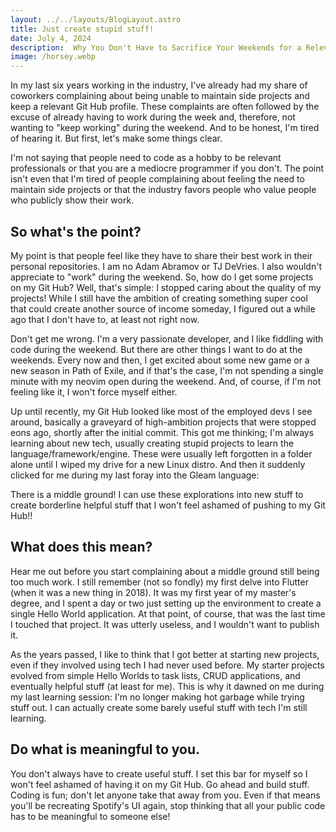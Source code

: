 ```yaml
---
layout: ../../layouts/BlogLayout.astro
title: Just create stupid stuff!
date: July 4, 2024
description:  Why You Don't Have to Sacrifice Your Weekends for a Relevant GitHub Profile. In this article, I discuss the pressure to maintain side projects and a strong GitHub profile while working full-time in the tech industry. I share my realization that it's okay not to always aim for perfection and how I found a middle ground that allows me to share my coding explorations without feeling overwhelmed. The article encourages developers to pursue meaningful projects while also enjoying their personal time away from coding.
image: /horsey.webp
---
```

In my last six years working in the industry, I've already had my share of coworkers complaining about being unable to maintain side projects and keep a relevant Git Hub profile. These complaints are often followed by the excuse of already having to work during the week and, therefore, not wanting to "keep working" during the weekend. And to be honest, I'm tired of hearing it. But first, let's make some things clear.

I'm not saying that people need to code as a hobby to be relevant professionals or that you are a mediocre programmer if you don't. The point isn't even that I'm tired of people complaining about feeling the need to maintain side projects or that the industry favors people who value people who publicly show their work.
## So what's the point?
My point is that people feel like they have to share their best work in their personal repositories. I am no Adam Abramov or TJ DeVries. I also wouldn't appreciate to "work" during the weekend. So, how do I get some projects on my Git Hub? Well, that's simple: I stopped caring about the quality of my projects! While I still have the ambition of creating something super cool that could create another source of income someday, I figured out a while ago that I don't have to, at least not right now.

Don't get me wrong. I'm a very passionate developer, and I like fiddling with code during the weekend. But there are other things I want to do at the weekends. Every now and then, I get excited about some new game or a new season in Path of Exile, and if that's the case, I'm not spending a single minute with my neovim open during the weekend. And, of course, if I'm not feeling like it, I won't force myself either.

Up until recently, my Git Hub looked like most of the employed devs I see around, basically a graveyard of high-ambition projects that were stopped eons ago, shortly after the initial commit. This got me thinking; I'm always learning about new tech, usually creating stupid projects to learn the language/framework/engine. These were usually left forgotten in a folder alone until I wiped my drive for a new Linux distro. And then it suddenly clicked for me during my last foray into the Gleam language:

There is a middle ground! I can use these explorations into new stuff to create borderline helpful stuff that I won't feel ashamed of pushing to my Git Hub!!
## What does this mean?
Hear me out before you start complaining about a middle ground still being too much work. I still remember (not so fondly) my first delve into Flutter (when it was a new thing in 2018). It was my first year of my master's degree, and I spent a day or two just setting up the environment to create a single Hello World application. At that point, of course, that was the last time I touched that project. It was utterly useless, and I wouldn't want to publish it.

As the years passed, I like to think that I got better at starting new projects, even if they involved using tech I had never used before. My starter projects evolved from simple Hello Worlds to task lists, CRUD applications, and eventually helpful stuff (at least for me). This is why it dawned on me during my last learning session: I'm no longer making hot garbage while trying stuff out. I can actually create some barely useful stuff with tech I'm still learning.
## Do what is meaningful to you.
You don't always have to create useful stuff. I set this bar for myself so I won't feel ashamed of having it on my Git Hub. Go ahead and build stuff. Coding is fun; don't let anyone take that away from you. Even if that means you'll be recreating Spotify's UI again, stop thinking that all your public code has to be meaningful to someone else!
